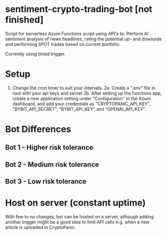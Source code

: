 # sentiment-crypto-trading-bot [not finished]

Script for serverless Azure Functions script using API's to: Perform AI sentiment analysis of news headlines, rating the potential up- and downside and performing SPOT trades based on current portfolio.

Currently using timed trigger.

# Setup
1. Change the cron timer to suit your intervals. 
2a. Create a ".env" file in root with your api keys and secret
2b. After setting up the functions app, create a new application setting under "Configuration" in the Azure dashboard, and add your credentials as
"CRYPTOPANIC_API_KEY", "BYBIT_API_SECRET", "BYBIT_API_KEY" and "OPENAI_API_KEY".


# Bot Differences

## Bot 1 - Higher risk tolerance
## Bot 2 - Medium risk tolerance
## Bot 3 - Low risk tolerance

# Host on server (constant uptime)
With few to no changes, bot can be hosted on a server, although adding another trigger might be a good idea to limit API calls e.g. when a new article is uploaded in CryptoPanic.
